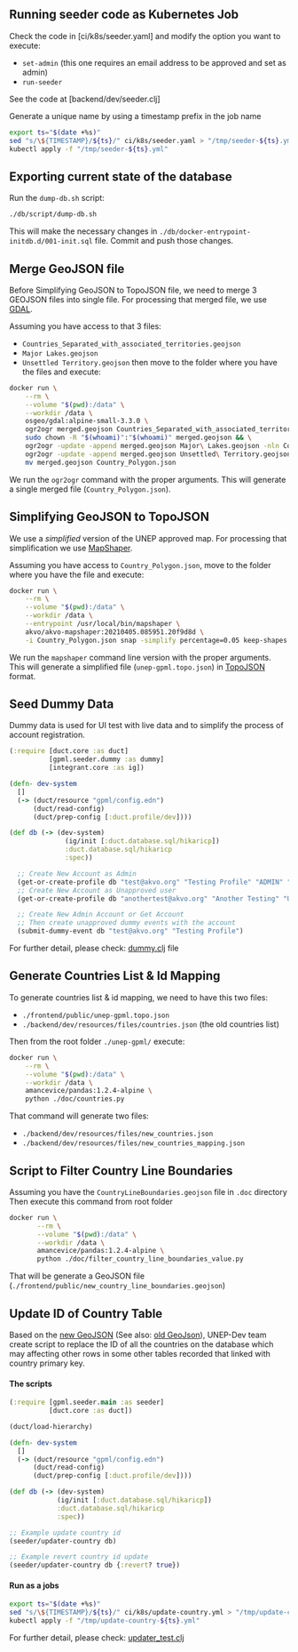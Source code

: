 ## Running seeder code as Kubernetes Job

Check the code in [ci/k8s/seeder.yaml] and modify the option you want to execute:

* `set-admin` (this one requires an email address to be approved and set as admin)
* `run-seeder`

See the code at [backend/dev/seeder.clj]

Generate a unique name by using a timestamp prefix in the job name

```bash
export ts="$(date +%s)"
sed "s/\${TIMESTAMP}/${ts}/" ci/k8s/seeder.yaml > "/tmp/seeder-${ts}.yml";
kubectl apply -f "/tmp/seeder-${ts}.yml"
```

## Exporting current state of the database

Run the `dump-db.sh` script:

```bash
./db/script/dump-db.sh
```

This will make the necessary changes in `./db/docker-entrypoint-initdb.d/001-init.sql` file. Commit
and push those changes.


## Merge GeoJSON file

Before Simplifying GeoJSON to TopoJSON file, we need to merge 3 GEOJSON files into single file. For processing that
merged file, we use [GDAL](https://gdal.org/).

Assuming you have access to that 3 files:
* `Countries_Separated_with_associated_territories.geojson`
* `Major Lakes.geojson`
* `Unsettled Territory.geojson`
then move to the folder where you have the files and execute:

```bash
docker run \
    --rm \
    --volume "$(pwd):/data" \
    --workdir /data \
    osgeo/gdal:alpine-small-3.3.0 \
    ogr2ogr merged.geojson Countries_Separated_with_associated_territories.geojson && \
    sudo chown -R "$(whoami)":"$(whoami)" merged.geojson && \
    ogr2ogr -update -append merged.geojson Major\ Lakes.geojson -nln Countries_Separated_with_associated_territories && \
    ogr2ogr -update -append merged.geojson Unsettled\ Territory.geojson -nln Countries_Separated_with_associated_territories && \
    mv merged.geojson Country_Polygon.json
```

We run the `ogr2ogr` command with the proper arguments. This will generate a single merged file (`Country_Polygon.json`).


## Simplifying GeoJSON to TopoJSON

We use a *simplified* version of the UNEP approved map. For processing that simplification we use
[MapShaper](https://github.com/mbloch/mapshaper).

Assuming you have access to `Country_Polygon.json`, move to the folder where you have the file and execute:

```bash
docker run \
    --rm \
    --volume "$(pwd):/data" \
    --workdir /data \
    --entrypoint /usr/local/bin/mapshaper \
    akvo/akvo-mapshaper:20210405.085951.20f9d8d \
    -i Country_Polygon.json snap -simplify percentage=0.05 keep-shapes -o unep-gpml.topo.json format=topojson
```

We run the `mapshaper` command line version with the proper arguments. This will generate a
simplified file (`unep-gpml.topo.json`) in [TopoJSON](https://github.com/topojson/topojson) format.


## Seed Dummy Data

Dummy data is used for UI test with live data and to simplify the process of account registration.

```clojure
(:require [duct.core :as duct]
          [gpml.seeder.dummy :as dummy]
          [integrant.core :as ig])

(defn- dev-system
  []
  (-> (duct/resource "gpml/config.edn")
      (duct/read-config)
      (duct/prep-config [:duct.profile/dev])))

(def db (-> (dev-system)
              (ig/init [:duct.database.sql/hikaricp])
              :duct.database.sql/hikaricp
              :spec))

  ;; Create New Account as Admin
  (get-or-create-profile db "test@akvo.org" "Testing Profile" "ADMIN" "APPROVED")
  ;; Create New Account as Unapproved user
  (get-or-create-profile db "anothertest@akvo.org" "Another Testing" "USER" "SUBMITTED")

  ;; Create New Admin Account or Get Account
  ;; Then create unapproved dummy events with the account
  (submit-dummy-event db "test@akvo.org" "Testing Profile")
```
For further detail, please check: [dummy.clj](https://github.com/akvo/unep-gpml/blob/6698da2c9fbac2679ec54a5998860d67f064f578/backend/dev/src/gpml/seeder/dummy.clj) file


## Generate Countries List & Id Mapping 

To generate countries list & id mapping, we need to have this two files:
* `./frontend/public/unep-gpml.topo.json`
* `./backend/dev/resources/files/countries.json` (the old countries list)

Then from the root folder `./unep-gpml/` execute:

```bash
docker run \
    --rm \
    --volume "$(pwd):/data" \
    --workdir /data \
    amancevice/pandas:1.2.4-alpine \
    python ./doc/countries.py
```

That command will generate two files:
* `./backend/dev/resources/files/new_countries.json`
* `./backend/dev/resources/files/new_countries_mapping.json`


## Script to Filter Country Line Boundaries

Assuming you have the `CountryLineBoundaries.geojson` file in `.doc` directory
Then execute this command from root folder

```bash
docker run \
       --rm \
       --volume "$(pwd):/data" \
       --workdir /data \
       amancevice/pandas:1.2.4-alpine \
       python ./doc/filter_country_line_boundaries_value.py
```

That will be generate a GeoJSON file (`./frontend/public/new_country_line_boundaries.geojson`)

## Update ID of Country Table

Based on the [new GeoJSON](https://drive.google.com/file/d/1_UURs6vXnTkNr7Bd-c4q1XoQnvHrTp-b/view?usp=sharing) (See also: [old GeoJson](https://drive.google.com/file/d/1bbF7GP9HGv5uXvYVwXit32xrN3HVz0eR/view?usp=sharing)), UNEP-Dev team create script to replace the ID of all the countries on the database which may affecting other rows in some other tables recorded that linked with country primary key.

#### The scripts

```clojure
(:require [gpml.seeder.main :as seeder]
          [duct.core :as duct])

(duct/load-hierarchy)

(defn- dev-system
  []
  (-> (duct/resource "gpml/config.edn")
      (duct/read-config)
      (duct/prep-config [:duct.profile/dev])))

(def db (-> (dev-system)
            (ig/init [:duct.database.sql/hikaricp])
            :duct.database.sql/hikaricp
            :spec))

;; Example update country id
(seeder/updater-country db)

;; Example revert country id update
(seeder/updater-country db {:revert? true})
```

#### Run as a jobs

```bash
export ts="$(date +%s)"
sed "s/\${TIMESTAMP}/${ts}/" ci/k8s/update-country.yml > "/tmp/update-country-${ts}.yml";
kubectl apply -f "/tmp/update-country-${ts}.yml"
```

For further detail, please check: [updater_test.clj](https://github.com/akvo/unep-gpml/blob/main/backend/test/gpml/db/updater_test.clj)
